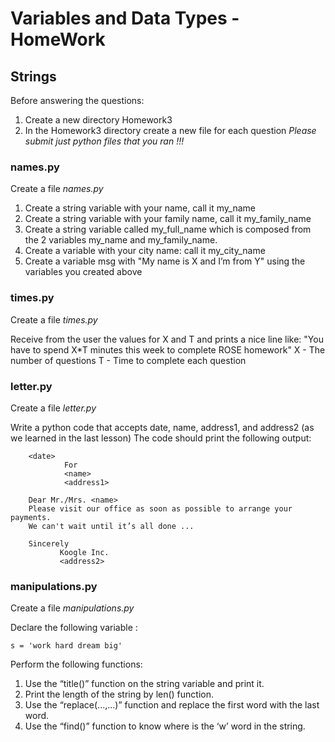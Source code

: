 # Variables and Data Types - HomeWork 
 
## Strings

Before answering the questions:
1. Create a new directory Homework3
2. In the Homework3 directory create a new file for each question 
*Please submit just python files that you ran !!!*

### names.py

Create a file *names.py*

1. Create a string variable with your name, call it my_name
2. Create a string variable with your family name, call it my_family_name
3. Create a string variable called my_full_name which is composed from the 2 variables my_name and my_family_name.
4. Create a variable with your city name: call it my_city_name
5. Create a variable msg with "My name is X and I’m from Y" using the variables you created above


### times.py

Create a file *times.py*

Receive from the user the values for X and T and prints a nice line like:
"You have to spend X*T minutes this week to complete ROSE homework"
X - The number of questions 
T - Time to complete each question 

### letter.py

Create a file *letter.py*

Write a python code that accepts date, name,  address1, and address2 (as we learned in the last lesson)
The code should print the following output:

        <date>                 
                For
                <name>
                <address1>
 
        Dear Mr./Mrs. <name>
        Please visit our office as soon as possible to arrange your payments.
        We can't wait until it’s all done ...
 
        Sincerely
               Koogle Inc.
               <address2>
               
### manipulations.py

Create a file *manipulations.py*

Declare the following variable :  
    
    s = 'work hard dream big'
Perform the following functions:
1. Use the “title()” function on the string variable and print it.
2. Print the length of the string by len() function.
3. Use the “replace(...,...)” function and replace the first word with the last word.
4. Use the “find()” function to know where is the ‘w’ word in the string.
